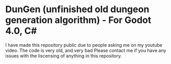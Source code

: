 # DunGen (unfinished old dungeon generation algorithm) - For Godot 4.0, C#

I have made this repository public due to people asking me on my youtube video. The code is very old, and very bad
Please contact me if you have any issues with the liscensing of anything in this repository.
